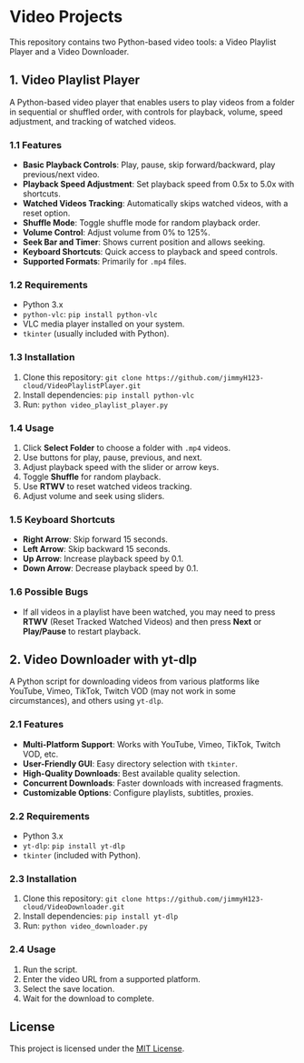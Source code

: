 # Video Projects

This repository contains two Python-based video tools: a Video Playlist Player and a Video Downloader.

## 1. Video Playlist Player

A Python-based video player that enables users to play videos from a folder in sequential or shuffled order, with controls for playback, volume, speed adjustment, and tracking of watched videos.

### 1.1 Features

- **Basic Playback Controls**: Play, pause, skip forward/backward, play previous/next video.
- **Playback Speed Adjustment**: Set playback speed from 0.5x to 5.0x with shortcuts.
- **Watched Videos Tracking**: Automatically skips watched videos, with a reset option.
- **Shuffle Mode**: Toggle shuffle mode for random playback order.
- **Volume Control**: Adjust volume from 0% to 125%.
- **Seek Bar and Timer**: Shows current position and allows seeking.
- **Keyboard Shortcuts**: Quick access to playback and speed controls.
- **Supported Formats**: Primarily for `.mp4` files.

### 1.2 Requirements

- Python 3.x
- `python-vlc`: `pip install python-vlc`
- VLC media player installed on your system.
- `tkinter` (usually included with Python).

### 1.3 Installation

1. Clone this repository: `git clone https://github.com/jimmyH123-cloud/VideoPlaylistPlayer.git`
2. Install dependencies: `pip install python-vlc`
3. Run: `python video_playlist_player.py`

### 1.4 Usage

1. Click **Select Folder** to choose a folder with `.mp4` videos.
2. Use buttons for play, pause, previous, and next.
3. Adjust playback speed with the slider or arrow keys.
4. Toggle **Shuffle** for random playback.
5. Use **RTWV** to reset watched videos tracking.
6. Adjust volume and seek using sliders.

### 1.5 Keyboard Shortcuts

- **Right Arrow**: Skip forward 15 seconds.
- **Left Arrow**: Skip backward 15 seconds.
- **Up Arrow**: Increase playback speed by 0.1.
- **Down Arrow**: Decrease playback speed by 0.1.

### 1.6 Possible Bugs

- If all videos in a playlist have been watched, you may need to press **RTWV** (Reset Tracked Watched Videos) and then press **Next** or **Play/Pause** to restart playback.

## 2. Video Downloader with yt-dlp

A Python script for downloading videos from various platforms like YouTube, Vimeo, TikTok, Twitch VOD (may not work in some circumstances), and others using `yt-dlp`.

### 2.1 Features

- **Multi-Platform Support**: Works with YouTube, Vimeo, TikTok, Twitch VOD, etc.
- **User-Friendly GUI**: Easy directory selection with `tkinter`.
- **High-Quality Downloads**: Best available quality selection.
- **Concurrent Downloads**: Faster downloads with increased fragments.
- **Customizable Options**: Configure playlists, subtitles, proxies.

### 2.2 Requirements

- Python 3.x
- `yt-dlp`: `pip install yt-dlp`
- `tkinter` (included with Python).

### 2.3 Installation

1. Clone this repository: `git clone https://github.com/jimmyH123-cloud/VideoDownloader.git`
2. Install dependencies: `pip install yt-dlp`
3. Run: `python video_downloader.py`

### 2.4 Usage

1. Run the script.
2. Enter the video URL from a supported platform.
3. Select the save location.
4. Wait for the download to complete.

## License

This project is licensed under the [MIT License](LICENSE).
